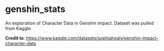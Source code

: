 # genshin_stats

An exploration of Character Data in Genshin Impact. Dataset was pulled from Kaggle. 

**Credit to**: https://www.kaggle.com/datasets/sophiahealy/genshin-impact-character-data
